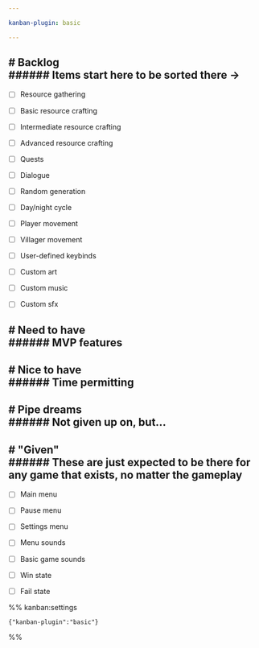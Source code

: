 ```yaml
---

kanban-plugin: basic

---
```


## # Backlog<br>###### Items start here to be sorted there ->

- [ ] Resource gathering
- [ ] Basic resource crafting
- [ ] Intermediate resource crafting
- [ ] Advanced resource crafting
- [ ] Quests
- [ ] Dialogue
- [ ] Random generation
- [ ] Day/night cycle
- [ ] Player movement
- [ ] Villager movement
- [ ] User-defined keybinds
- [ ] Custom art
- [ ] Custom music
- [ ] Custom sfx


## # Need to have<br>###### MVP features



## # Nice to have<br>###### Time permitting



## # Pipe dreams<br>###### Not given up on, but...



## # "Given"<br>###### These are just expected to be there for any game that exists, no matter the gameplay

- [ ] Main menu
- [ ] Pause menu
- [ ] Settings menu
- [ ] Menu sounds
- [ ] Basic game sounds
- [ ] Win state
- [ ] Fail state




%% kanban:settings
```
{"kanban-plugin":"basic"}
```
%%